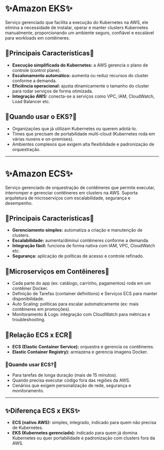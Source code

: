 # ✨Amazon EKS✨

Serviço gerenciado que facilita a execução do Kubernetes na AWS, ele elimina a necessidade de instalar, operar e manter clusters Kubernetes manualmente, proporcionando um ambiente seguro, confiável e escalável para workloads em contêineres.

## 🌸Principais Características🌸
- **Execução simplificada do Kubernetes:** a AWS gerencia o plano de controle (control plane).
- **Escalonamento automático:** aumenta ou reduz recursos do cluster conforme a demanda.
- **Eficiência operacional:** ajusta dinamicamente o tamanho do cluster para rodar serviços de forma otimizada.
- **Integração AWS:** conecta-se a serviços como VPC, IAM, CloudWatch, Load Balancer etc.

## 🌸Quando usar o EKS?🌸
- Organizações que já utilizam Kubernetes ou querem adotá-lo.
- Times que precisam de portabilidade multi-cloud (Kubernetes roda em várias nuvens e on-premises).
- Ambientes complexos que exigem alta flexibilidade e padronização de orquestração.

---

# ✨Amazon ECS✨

Serviço gerenciado de orquestração de contêineres que permite executar, interromper e gerenciar contêineres em clusters na AWS. Suporta arquitetura de microserviços com escalabilidade, segurança e desempenho.

## 🌸Principais Características🌸
- **Gerenciamento simples:** automatiza a criação e manutenção de clusters.
- **Escalabilidade:** aumenta/diminui contêineres conforme a demanda.
- **Integração fácil:** funciona de forma nativa com IAM, VPC, CloudWatch etc.
- **Segurança:** aplicação de políticas de acesso e controle refinado.

## 🌸Microserviços em Contêineres🌸
- Cada parte do app (ex: catálogo, carrinho, pagamentos) roda em um contêiner Docker.
- Definição de Tarefas (container definitions) e Serviços ECS para manter disponibilidade.
- Auto Scaling: políticas para escalar automaticamente (ex: mais contêineres em promoções).
- Monitoramento & Logs: integração com CloudWatch para métricas e troubleshooting.

## 🌸Relação ECS x ECR🌸
- **ECS (Elastic Container Service):** orquestra e gerencia os contêineres.
- **Elastic Container Registry):** armazena e gerencia imagens Docker.

### 🌸Quando usar ECS?🌸
- Para tarefas de longa duração (mais de 15 minutos).
- Quando precisa executar código fora das regiões da AWS.
- Cenários que exigem personalização de rede, segurança e monitoramento.

---

## ✨Diferença ECS x EKS✨
- **ECS (nativo AWS):** simples, integrado, indicado para quem não precisa de Kubernetes.
- **EKS (Kubernetes gerenciado):** indicado para quem já domina Kubernetes ou quer portabilidade e padronização com clusters fora da AWS.

